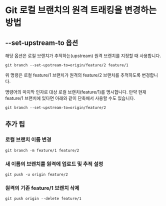 # Git 로컬 브랜치의 원격 트래킹을 변경하는 방법

## --set-upstream-to 옵션

해당 옵션은 로컬 브랜치가 추적하는(upstream) 원격 브랜치를 지정할 때 사용합니다.

```shell
git branch --set-upstream-to=origin/feature/2 feature/1
```

위 명령은 로컬 feature/1 브랜치가 원격의 feature/2 브랜치를 추적하도록 변경합니다.

명령어의 마지막 인자로 대상 로컬 브랜치(feature/1)를 명시합니다.
만약 현재 feature/1 브랜치에 있다면 아래와 같이 단축해서 사용할 수도 있습니다.

```shell
git branch --set-upstream-to=origin/feature/2
```

## 추가 팁

### 로컬 브랜치 이름 변경

```shell
git branch -m feature/1 feature/2
```

### 새 이름의 브랜치를 원격에 업로드 및 추적 설정

```shell
git push -u origin feature/2
```

### 원격의 기존 feature/1 브랜치 삭제

```shell
git push origin --delete feature/1
```
